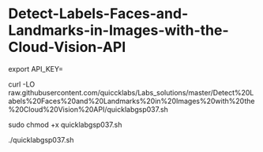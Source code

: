 # Detect-Labels-Faces-and-Landmarks-in-Images-with-the-Cloud-Vision-API


export API_KEY=

curl -LO raw.githubusercontent.com/quiccklabs/Labs_solutions/master/Detect%20Labels%20Faces%20and%20Landmarks%20in%20Images%20with%20the%20Cloud%20Vision%20API/quicklabgsp037.sh

sudo chmod +x quicklabgsp037.sh

./quicklabgsp037.sh
